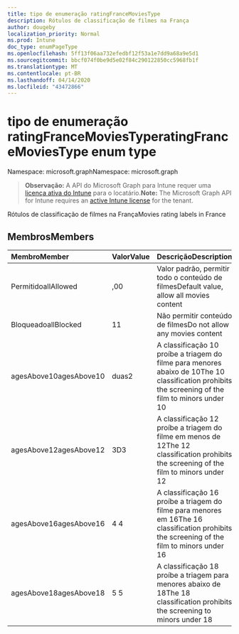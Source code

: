 ```yaml
---
title: tipo de enumeração ratingFranceMoviesType
description: Rótulos de classificação de filmes na França
author: dougeby
localization_priority: Normal
ms.prod: Intune
doc_type: enumPageType
ms.openlocfilehash: 5ff13f06aa732efedbf12f53a1e7dd9a68a9e5d1
ms.sourcegitcommit: bbcf074f0be9d5e02f84c290122850cc5968fb1f
ms.translationtype: MT
ms.contentlocale: pt-BR
ms.lasthandoff: 04/14/2020
ms.locfileid: "43472866"
---
```

# <a name="ratingfrancemoviestype-enum-type"></a><span data-ttu-id="a35af-103">tipo de enumeração ratingFranceMoviesType</span><span class="sxs-lookup"><span data-stu-id="a35af-103">ratingFranceMoviesType enum type</span></span>

<span data-ttu-id="a35af-104">Namespace: microsoft.graph</span><span class="sxs-lookup"><span data-stu-id="a35af-104">Namespace: microsoft.graph</span></span>

> <span data-ttu-id="a35af-105">**Observação:** A API do Microsoft Graph para Intune requer uma [licença ativa do Intune](https://go.microsoft.com/fwlink/?linkid=839381) para o locatário.</span><span class="sxs-lookup"><span data-stu-id="a35af-105">**Note:** The Microsoft Graph API for Intune requires an [active Intune license](https://go.microsoft.com/fwlink/?linkid=839381) for the tenant.</span></span>

<span data-ttu-id="a35af-106">Rótulos de classificação de filmes na França</span><span class="sxs-lookup"><span data-stu-id="a35af-106">Movies rating labels in France</span></span>

## <a name="members"></a><span data-ttu-id="a35af-107">Membros</span><span class="sxs-lookup"><span data-stu-id="a35af-107">Members</span></span>
|<span data-ttu-id="a35af-108">Membro</span><span class="sxs-lookup"><span data-stu-id="a35af-108">Member</span></span>|<span data-ttu-id="a35af-109">Valor</span><span class="sxs-lookup"><span data-stu-id="a35af-109">Value</span></span>|<span data-ttu-id="a35af-110">Descrição</span><span class="sxs-lookup"><span data-stu-id="a35af-110">Description</span></span>|
|:---|:---|:---|
|<span data-ttu-id="a35af-111">Permitido</span><span class="sxs-lookup"><span data-stu-id="a35af-111">allAllowed</span></span>|<span data-ttu-id="a35af-112">,0</span><span class="sxs-lookup"><span data-stu-id="a35af-112">0</span></span>|<span data-ttu-id="a35af-113">Valor padrão, permitir todo o conteúdo de filmes</span><span class="sxs-lookup"><span data-stu-id="a35af-113">Default value, allow all movies content</span></span>|
|<span data-ttu-id="a35af-114">Bloqueado</span><span class="sxs-lookup"><span data-stu-id="a35af-114">allBlocked</span></span>|<span data-ttu-id="a35af-115">1</span><span class="sxs-lookup"><span data-stu-id="a35af-115">1</span></span>|<span data-ttu-id="a35af-116">Não permitir conteúdo de filmes</span><span class="sxs-lookup"><span data-stu-id="a35af-116">Do not allow any movies content</span></span>|
|<span data-ttu-id="a35af-117">agesAbove10</span><span class="sxs-lookup"><span data-stu-id="a35af-117">agesAbove10</span></span>|<span data-ttu-id="a35af-118">duas</span><span class="sxs-lookup"><span data-stu-id="a35af-118">2</span></span>|<span data-ttu-id="a35af-119">A classificação 10 proíbe a triagem do filme para menores abaixo de 10</span><span class="sxs-lookup"><span data-stu-id="a35af-119">The 10 classification prohibits the screening of the film to minors under 10</span></span>|
|<span data-ttu-id="a35af-120">agesAbove12</span><span class="sxs-lookup"><span data-stu-id="a35af-120">agesAbove12</span></span>|<span data-ttu-id="a35af-121">3D</span><span class="sxs-lookup"><span data-stu-id="a35af-121">3</span></span>|<span data-ttu-id="a35af-122">A classificação 12 proíbe a triagem do filme em menos de 12</span><span class="sxs-lookup"><span data-stu-id="a35af-122">The 12 classification prohibits the screening of the film to minors under 12</span></span>|
|<span data-ttu-id="a35af-123">agesAbove16</span><span class="sxs-lookup"><span data-stu-id="a35af-123">agesAbove16</span></span>|<span data-ttu-id="a35af-124">4 </span><span class="sxs-lookup"><span data-stu-id="a35af-124">4</span></span>|<span data-ttu-id="a35af-125">A classificação 16 proíbe a triagem do filme para menores em 16</span><span class="sxs-lookup"><span data-stu-id="a35af-125">The 16 classification prohibits the screening of the film to minors under 16</span></span>|
|<span data-ttu-id="a35af-126">agesAbove18</span><span class="sxs-lookup"><span data-stu-id="a35af-126">agesAbove18</span></span>|<span data-ttu-id="a35af-127">5 </span><span class="sxs-lookup"><span data-stu-id="a35af-127">5</span></span>|<span data-ttu-id="a35af-128">A classificação 18 proíbe a triagem para menores abaixo de 18</span><span class="sxs-lookup"><span data-stu-id="a35af-128">The 18 classification prohibits the screening to minors under 18</span></span>|







